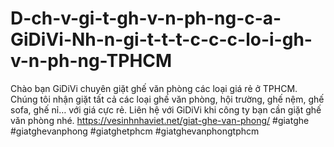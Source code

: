 # D-ch-v-gi-t-gh-v-n-ph-ng-c-a-GiDiVi-Nh-n-gi-t-t-t-c-c-c-lo-i-gh-v-n-ph-ng-TPHCM
Chào bạn GiDiVi chuyên giặt ghế văn phòng các loại giá rẻ ở TPHCM. Chúng tôi nhận giặt tất cả các loại ghế văn phòng, hội trường, ghế nệm, ghế sofa, ghế nỉ… với giá cực rẻ. Liên hệ với GiDiVi khi công ty bạn cần giặt ghế văn phòng nhé. https://vesinhnhaviet.net/giat-ghe-van-phong/ #giatghe #giatghevanphong #giatghetphcm #giatghevanphongtphcm﻿
